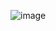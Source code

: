 ![image](https://github.com/10234567Z/Family-Waldo/assets/93607971/04089782-e144-4ecb-b8d8-18b28587e226)
